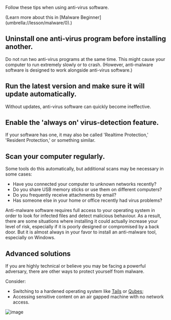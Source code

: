 [Title]: # (Using anti-virus software effectively)
[Order]: # (0)

Follow these tips when using anti-virus software. 

(Learn more about this in [Malware Beginner] (umbrella://lesson/malware/0).)

## Uninstall one anti-virus program before installing another.

Do not run two anti-virus programs at the same time. This might cause your computer to run extremely slowly or to crash. (However, anti-malware software is designed to work alongside anti-virus software.)

## Run the latest version and make sure it will update automatically. 

Without updates, anti-virus software can quickly become ineffective.

## Enable the 'always on' virus-detection feature. 

If your software has one, it may also be called 'Realtime Protection,' 'Resident Protection,' or something similar.

## Scan your computer regularly. 

Some tools do this automatically, but additional scans may be necessary in some cases: 

* 	Have you connected your computer to unknown networks recently? 
* 	Do you share USB memory sticks or use them on different computers? 
* 	Do you frequently receive attachments by email? 
* 	Has someone else in your home or office recently had virus problems? 

Anti-malware software requires full access to your operating system in order to look for infected files and detect malicious behaviour. As a result, there are some situations where installing it could actually increase your level of risk, especially if it is poorly designed or compromised by a back door. But it is almost always in your favor to install an anti-malware tool, especially on Windows. 

## Advanced solutions

If you are highly technical or believe you may be facing a powerful adversary, there are other ways to protect yourself from malware. 

Consider: 

* Switching to a hardened operating system like [Tails](https://tails.boum.org/) or [Qubes](https://www.qubes-os.org/); 
* Accessing sensitive content on an air gapped machine with no network access.

![image](malware_adv1.png)
